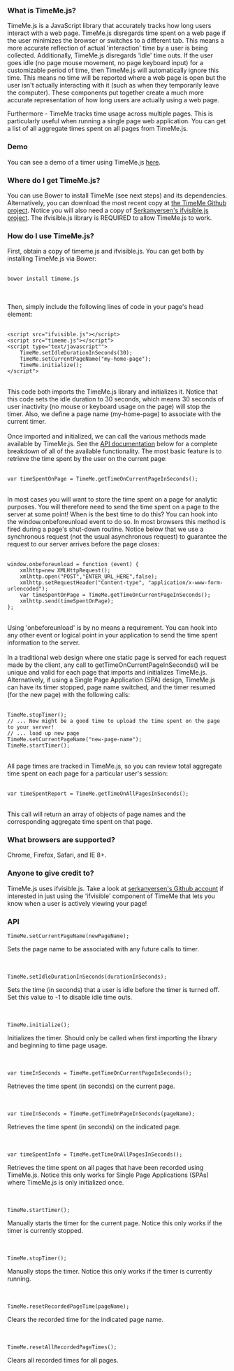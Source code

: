 <h3>What is TimeMe.js?</h3>
TimeMe.js is a JavaScript library that accurately tracks how long users interact with a web page.
TimeMe.js disregards time spent on a web page if the user minimizes the browser or 
switches to a different tab.  This means a more accurate reflection of actual 'interaction' time by 
a user is being collected.  Additionally, TimeMe.js disregards 'idle' time outs.  If the user goes 
idle (no page mouse movement, no page keyboard input) for a customizable period of time,
then TimeMe.js will automatically ignore this time.  This means no time will be reported
where a web page is open but the user isn't actually interacting with it (such as when
they temporarily leave the computer).  These components put together create a much more accurate
representation of how long users are actually using a web page.

Furthermore - TimeMe tracks time usage across multiple pages.  This is particularly 
useful when running a single page web application. You can get a list of all aggregate 
times spent on all pages from TimeMe.js.

<h3>Demo</h3>
You can see a demo of a timer using TimeMe.js 
<a target="_blank" href="http://jasonzissman.com/timeme/index.html">here</a>.

<h3>Where do I get TimeMe.js?</h3>
You can use Bower to install TimeMe (see next steps) and its dependencies.
Alternatively, you can download the most recent copy at <a href="https://github.com/jasonzissman/TimeMe.js">the TimeMe Github project</a>.
Notice you will also need a copy of <a href="https://github.com/serkanyersen/ifvisible.js">
Serkanyersen's ifvisible.js project</a>. The ifvisible.js library is REQUIRED to allow
TimeMe.js to work.

<h3>How do I use TimeMe.js?</h3>

First, obtain a copy of timeme.js and ifvisible.js.  You can get both by installing TimeMe.js via Bower: <br/><br/>
<div class="code-block"><pre><code>bower install timeme.js</pre></code></div><br/><br/>
Then, simply include the following lines of code in your page's head element: <br/><br/>
<div class="code-block"><pre><code>&lt;script src="ifvisible.js"&gt;&lt;/script&gt;
&lt;script src="timeme.js"&gt;&lt;/script"&gt;
&lt;script type="text/javascript""&gt;
	TimeMe.setIdleDurationInSeconds(30);
	TimeMe.setCurrentPageName("my-home-page");
	TimeMe.initialize();		
&lt;/script"&gt;</code></pre>
</div><br/>
This code both imports the TimeMe.js library and initializes it.  Notice that
this code sets the idle duration to 30 seconds, which means 30 seconds of user
inactivity (no mouse or keyboard usage on the page) will stop the timer.  Also,
we define a page name (my-home-page) to associate with the current timer.
<br/><br/>
Once imported and initialized, we can call the various methods made available
by TimeMe.js.  See the <a href="#API">API documentation</a> below for
a complete breakdown of all of the available functionality.  The most basic
feature is to retrieve the time spent by the user on the current page:<br/><br/>
<div class="code-block">
	<pre><code>var timeSpentOnPage = TimeMe.getTimeOnCurrentPageInSeconds();</code></pre>
</div><br/>
In most cases you will want to store the time spent on a page for analytic purposes.  You will
therefore need to send the time spent on a page to the server at some point!  When is
the best time to do this?  You can hook into the window.onbeforeunload event to do so.
In most browsers this method is fired during a page's shut-down routine.
Notice below that we use a synchronous request (not the usual asynchronous request) to guarantee
the request to our server arrives before the page closes:<br/><br/>
<div class="code-block">
<pre><code>window.onbeforeunload = function (event) {
	xmlhttp=new XMLHttpRequest();
	xmlhttp.open("POST","ENTER_URL_HERE",false);
	xmlhttp.setRequestHeader("Content-type", "application/x-www-form-urlencoded");
	var timeSpentOnPage = TimeMe.getTimeOnCurrentPageInSeconds();
	xmlhttp.send(timeSpentOnPage);
};</code></pre>
</div><br/>
Using 'onbeforeunload' is by no means a requirement.  You can hook into any other event
or logical point in your application to send the time spent information to the server.
<br/><br/>
In a traditional web design where one static page is served for each request
made by the client, any call to getTimeOnCurrentPageInSeconds() will be
unique and valid for each page that imports and initializes TimeMe.js. Alternatively,
if using a Single Page Application (SPA) design, TimeMe.js can have its timer stopped,
page name switched, and the timer resumed (for the new page) with the following calls:<br/><br/>
<div class="code-block">
<pre><code>TimeMe.stopTimer();
// ... Now might be a good time to upload the time spent on the page to your server!
// ... load up new page
TimeMe.setCurrentPageName("new-page-name");
TimeMe.startTimer();</code></pre>
</div><br/>
All page times are tracked in TimeMe.js, so you can review total aggregate time
spent on each page for a particular user's session:<br/><br/>
<div class="code-block">
<pre><code>var timeSpentReport = TimeMe.getTimeOnAllPagesInSeconds();</code></pre>
</div><br/>
This call will return an array of objects of page names and the corresponding aggregate
time spent on that page.
</div>		
<div>
<h3>What browsers are supported?</h3>
Chrome, Firefox, Safari, and IE 8+.
</div>		
<div>
<h3>Anyone to give credit to?</h3>
TimeMe.js uses ifvisible.js.  Take a look at 
<a href="https://github.com/serkanyersen/ifvisible.js">serkanyersen's Github account</a> 
if interested in just using the 'ifvisible' component of TimeMe that lets you know when a 
user is actively viewing your page! 
</div>		
<div>
<a name="API"></a>
<h3>API</h3>	
<div class="code-block">
<pre><code>TimeMe.setCurrentPageName(newPageName);</code></pre>
Sets the page name to be associated with any future calls to timer. 
<br/><br/>
</div><br/>			
<div class="code-block">
<pre><code>TimeMe.setIdleDurationInSeconds(durationInSeconds);</code></pre>
Sets the time (in seconds) that a user is idle before the timer is
turned off.  Set this value to -1 to disable idle time outs.
<br/><br/>
</div><br/>		
<div class="code-block">
<pre><code>TimeMe.initialize();</code></pre>
Initializes the timer.  Should only be called when first importing the
library and beginning to time page usage.
<br/><br/>
</div><br/>				
<div class="code-block">
<pre><code>var timeInSeconds = TimeMe.getTimeOnCurrentPageInSeconds();</code></pre>
Retrieves the time spent (in seconds) on the current page.
<br/><br/>
</div><br/>
<div class="code-block">
<pre><code>var timeInSeconds = TimeMe.getTimeOnPageInSeconds(pageName);</code></pre>
Retrieves the time spent (in seconds) on the indicated page.
<br/><br/>
</div><br/>	
<div class="code-block">
<pre><code>var timeSpentInfo = TimeMe.getTimeOnAllPagesInSeconds();</code></pre>
Retrieves the time spent on all pages that have been recorded using TimeMe.js.
Notice this only works for Single Page Applications (SPAs) where TimeMe.js is
only initialized once.
<br/><br/>
</div><br/>	
<div class="code-block">
<pre><code>TimeMe.startTimer();</code></pre>
Manually starts the timer for the current page.  Notice this only works if the
timer is currently stopped.
<br/><br/>
</div><br/>	
<div class="code-block">
<pre><code>TimeMe.stopTimer();</code></pre>
Manually stops the timer.  Notice this only works if the timer is currently running.
<br/><br/>
</div><br/>
<div class="code-block">
<pre><code>TimeMe.resetRecordedPageTime(pageName);</code></pre>
Clears the recorded time for the indicated page name.
<br/><br/>
</div><br/>	
<div class="code-block">
<pre><code>TimeMe.resetAllRecordedPageTimes();</code></pre>
Clears all recorded times for all pages.
<br/><br/>
</div><br/>				
</div>		
